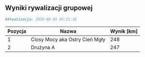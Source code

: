 ## Wyniki rywalizacji grupowej

```markdown
Aktualizacja: 2020-06-05 05:21:16
```

Pozycja | Nazwa | Wynik [km] |
------------ | -------------  | -------------
 1 |Ciosy Mocy aka Ostry Cień Mgły | 248 
 2 |Drużyna A | 247